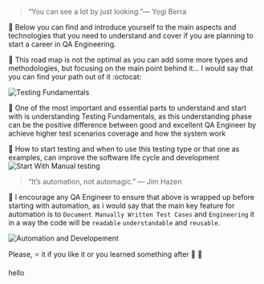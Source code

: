 
> “You can see a lot by just looking.”— Yogi Berra

:closed_book: Below you can find and introduce yourself to the main aspects and technologies that you need to understand and cover if you are planning to start a career in QA Engineering.

:closed_book: This road map is not the optimal as you can add some more types and methodologies, but focusing on the main point behind it... I would say that you can find your path out of it :octocat:

                  
![Testing Fundamentals](https://i.imgur.com/T1SrLWr.png?2)
 
 :bug: One of the most important and essential parts to understand and start with is understanding Testing Fundamentals, as this understanding phase can be the positive difference between good and excellent QA Engineer by achieve higher test scenarios coverage and how the system work
 
 :bug: How to start testing and when to use this testing type or that one as examples, can improve the software life cycle and development                        
![Start With Manual testing](https://i.imgur.com/ifRhnEo.png)




> “It’s automation, not automagic.” — Jim Hazen

:crystal_ball: I encourage any QA Engineer to ensure that above is wrapped up before starting with automation, as i would say that the main key feature for automation is to `Document Manually Written Test Cases`  and `Engineering` it in a way the code will be `readable` `understandable` and `reusable`.
 
                      
![Automation and Developement](https://i.imgur.com/Hbc9XfG.png)

 
Please, :star: it if you like it or you learned something after :clap: :clap: 

hello
